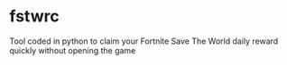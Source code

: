 # fstwrc
 Tool coded in python to claim your Fortnite Save The World daily reward quickly without opening the game
